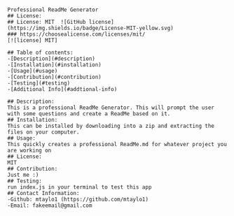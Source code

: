 # 
    Professional ReadMe Generator
    ## License:
    ## License: MIT  ![GitHub license](https://img.shields.io/badge/License-MIT-yellow.svg)
    ### https://choosealicense.com/licenses/mit/
    [![license] MIT]
    
    ## Table of contents:
    -[Description](#description)
    -[Installation](#installation)
    -[Usage](#usage)
    -[Contribution](#contribution)
    -[Testing](#testing)
    -[Additional Info](#addtional-info)

    ## Description:
    This is a professional ReadMe Generator. This will prompt the user with some questions and create a ReadMe based on it. 
    ## Installation:
    This can be installed by downloading into a zip and extracting the files on your computer. 
    ## Usage:
    This quickly creates a professional ReadMe.md for whatever project you are working on
    ## License:
    MIT
    ## Contribution:
    Just me :)
    ## Testing:
    run index.js in your terminal to test this app
    ## Contact Information: 
    -Github: mtaylo1 (https://github.com/mtaylo1)
    -Email: fakeemail@gmail.com
    